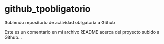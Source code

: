 # github_tpobligatorio
Subiendo repositorio de actividad obligatoria a Github

Este es un comentario en mi archivo README acerca del proyecto subido a Github...
